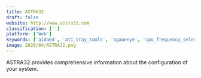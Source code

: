 ```yaml
---
title: ASTRA32
draft: false 
website: http://www.astra32.com
classification: ['']
platform: ['Web']
keywords: ['aida64', 'ati_tray_tools', 'agaueeye', 'cpu_frequency_selector', 'cpu_info', 'camtasia', 'directx_diagnostic_tool', 'flitskikker_infotool', 'gpu-z', 'hardinfo', 'hardware_lister', 'msi_afterburner', 'siw', 'sisoftware_sandra', 'speccy', 'sysinfo']
image: 2020/04/ASTRA32.png
---
```

ASTRA32 provides comprehensive information about the configuration of your system.